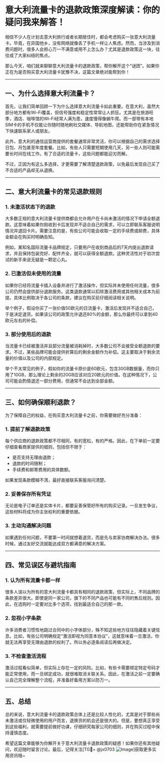 # 意大利流量卡的退款政策深度解读：你的疑问我来解答！

相信不少人在计划去意大利旅行或者长期居住时，都会考虑购买一张意大利流量卡。毕竟，在异国他乡，没有网络就像丢了手机一样让人焦虑。然而，当涉及到消费问题时，很多人会担心万一不满意或用不上怎么办？尤其是退款政策这一块，往往成了大家纠结的焦点。

那么今天，咱们就来聊聊意大利流量卡的退款政策，帮你解开这个“谜团”。如果你正在为是否购买意大利流量卡犹豫不决，这篇文章绝对能帮到你！

---

## 一、为什么选择意大利流量卡？

首先，让我们简单回顾一下为什么选择意大利流量卡如此重要。在意大利，虽然大部分地方都有Wi-Fi覆盖，但信号强度和稳定性常常让人抓狂。尤其是在旅游旺季，酒店、咖啡馆的Wi-Fi经常人满为患，速度慢得像蜗牛爬。而一部带有本地SIM卡的手机不仅能让你随时随地刷社交媒体、导航地图，还能帮助你在紧急情况下快速联系家人或朋友。

此外，意大利的通信运营商提供的套餐通常非常灵活，你可以根据自己的需求选择日包、月包甚至年度套餐。比如，有些人只需要短期使用几天，另一些人则可能需要长时间在线工作。有了合适的流量卡，这些问题都能迎刃而解。

不过，正因为有这么多选择，才更需要了解清楚退款政策，以免最后发现自己买了不合适的产品却无从退换。

---

## 二、意大利流量卡的常见退款规则

### 1. 未激活状态下的退款
大多数正规的意大利流量卡提供商都会允许用户在卡尚未激活的情况下申请全额退款。这意味着如果你刚收到卡后发现并不适合自己的需求，可以立即联系客服说明情况并退回卡片。需要注意的是，有些公司可能会收取一定的手续费或邮费，具体金额会在购买时明确告知。

例如，某知名国际流量卡品牌规定，只要用户在收到商品后的7天内提出退款请求，并且保持包装完好、配件齐全，就可以获得全额退款。这种灵活性对于初次尝试的新手来说无疑是一颗定心丸。

### 2. 已激活但未使用的流量
如果你已经将流量卡插入设备并进行了激活操作，但实际并未使用任何流量，很多公司仍然会提供部分退款服务。这类退款通常以扣除激活费用或其他相关成本为前提。具体比例取决于各公司的条款，建议在购买前仔细阅读相关说明。

举个例子，假设你买了一张价值50欧元的日流量卡，激活后发现并不适合自己，于是决定退货。如果该公司的政策允许退还80%的金额，那么你最终可以拿到40欧元左右的补偿。

### 3. 部分使用后的退款
当流量卡已经被激活并且部分流量被消耗掉时，大多数公司不会接受全额退款的要求。不过，某些品牌可能会提供折算后的剩余金额作为补偿。这主要取决于剩余流量的价值以及公司的内部规定。

举个不太常见的例子，假如你的流量卡原价是60欧元，包含30GB数据量，而你只用了10GB，那么理论上剩余的20GB应该对应20欧元的价值。在这种情况下，公司可能会酌情退还一部分费用，但通常不会达到全部金额。

---

## 三、如何确保顺利退款？

为了保障自己的权益，在购买意大利流量卡之前，你需要做好充分准备：

### 1. 提前了解退款政策
每个供应商的退款政策都不尽相同，有的宽松，有的严格。因此，在下单前一定要仔细查看商家提供的细则，包括但不限于：
   - 是否支持无理由退款；
   - 退款的时间限制；
   - 手续费和邮寄费用的具体数额。

如果发现条款模糊不清，最好直接联系客服询问清楚。

### 2. 妥善保存所有凭证
无论是电子订单还是实体卡片，都要妥善保管好所有的购买记录。一旦发生争议，这些材料将成为你主张权利的重要依据。

### 3. 主动沟通解决问题
如果遇到任何问题，不要第一时间就想着退货，而是先与卖家协商解决办法。很多时候，通过友好交流就能达成双方都满意的解决方案。

---

## 四、常见误区与避坑指南

### 1. 认为所有流量卡都一样
很多人误以为所有的意大利流量卡都具有相同的退款政策，但实际上，不同品牌的条款差异很大。即使是同一家公司，旗下的不同产品也可能有不同的售后规则。因此，在选购时一定要对比多个选项，找到最适合自己的那一款。

### 2. 忽视小字条款
许多消费者习惯性地跳过合同中的小字体部分，殊不知这些地方往往隐藏着关键信息。比如，有些公司明确规定“激活即视为同意本协议”，这就意味着一旦激活，你就无法再享受无理由退款的权利了。所以务必逐条阅读后再做决定。

### 3. 不检查激活流程
激活过程看似简单，但实际上存在一定的风险。比如，有些卡需要绑定特定号码才能正常使用，而一旦绑定成功，就很难取消关联关系。因此，在激活之前一定要确认自己完全理解整个流程，并准备好备用方案以防万一。

---

## 五、总结

总的来说，意大利流量卡的退款政策总体上还是比较人性化的，尤其是对于那些尚未激活或仅轻微使用的用户而言，退换货的机会还是很大的。但是，要想真正享受到这些福利，就需要提前做好功课，仔细研究每家公司的细则，并在购买过程中保持谨慎态度。

希望这篇文章能够为你解开关于意大利流量卡退款政策的疑惑！如果你还有其他疑问，欢迎随时留言讨论。最后，记得关注[TG💪+ @jx0703 ![Image](https://github.com/user-attachments/assets/dbca1d08-cadb-493c-b0ec-ad6f7a83f270)]获取更多实用资讯哦~